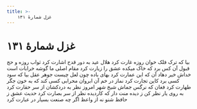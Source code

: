```yaml
---
title: >-
    غزل شمارهٔ ۱۳۱
---
```

# غزل شمارهٔ ۱۳۱

بیا که ترک فلک خوان روزه غارت کرد
هلال عید به دور قدح اشارت کرد
ثواب روزه و حج قبول آن کس برد
که خاک میکده عشق را زیارت کرد
مقام اصلی ما گوشه خرابات است
خداش خیر دهاد آن که این عمارت کرد
بهای باده چون لعل چیست جوهر عقل
بیا که سود کسی برد کاین تجارت کرد
نماز در خم آن ابروان محرابی
کسی کند که به خون جگر طهارت کرد
فغان که نرگس جماش شیخ شهر امروز
نظر به دردکشان از سر حقارت کرد
به روی یار نظر کن ز دیده منت دار
که کاردیده نظر از سر بصارت کرد
حدیث عشق ز حافظ شنو نه از واعظ
اگر چه صنعت بسیار در عبارت کرد
